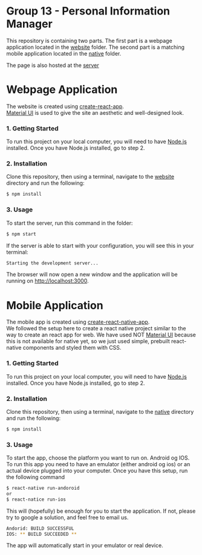 #  Group 13 - Personal Information Manager

This repository is containing two parts.
The first part is a webpage application located in the [website](Website/) folder. The second part is a matching mobile application located in the [native](Native/) folder.

The page is also hosted at the [server][]

# Webpage Application

The website is created using [create-react-app][].<br />
[Material UI][] is used to give the site an aesthetic and well-designed look.

### 1. Getting Started

To run this project on your local computer, you will need to have [Node.js][] installed. Once you have Node.js installed, go to step 2.

### 2. Installation

Clone this repository, then using a terminal, navigate to the [website](Website/) directory and run the following:

```bash
$ npm install
```

### 3. Usage

To start the server, run this command in the folder:

```bash
$ npm start
```

If the server is able to start with your configuration, you will see this in
your terminal:

```bash
Starting the development server...
```

The browser will now open a new window and the application will be running on [http://localhost:3000](http://localhost:3000).

# Mobile Application

The mobile app is created using [create-react-native-app][].<br />
We followed the setup here to create a react native project similar to the way to create an react app for web. We have used NOT [Material UI][] because this is not available for native yet, so we just used simple, prebuilt react-native components and styled them with CSS.

### 1. Getting Started

To run this project on your local computer, you will need to have [Node.js][] installed. Once you have Node.js installed, go to step 2.

### 2. Installation

Clone this repository, then using a terminal, navigate to the [native](Native/) directory and run the following:

```bash
$ npm install
```

### 3. Usage

To start the app, choose the platform you want to run on. Android og IOS. To run this app you need to have an emulator (either android og ios) or an actual device plugged into your computer. Once you have this setup, run the following command

```bash
$ react-native run-andoroid
or
$ react-natice run-ios
```

This will (hopefully) be enough for you to start the application.
If not, please try to google a solution, and feel free to email us.


```bash
Andorid: BUILD SUCCESSFUL
IOS: ** BUILD SUCCEEDED **
```

The app will automatically start in your emulator or real device.

[Node.js]: https://nodejs.org
[create-react-app]: https://github.com/facebookincubator/create-react-app
[Material UI]: http://www.material-ui.com/#/
[create-react-native-app]: https://facebook.github.io/react-native/docs/getting-started.html
[server]: http://it2810-13.idi.ntnu.no:8082/